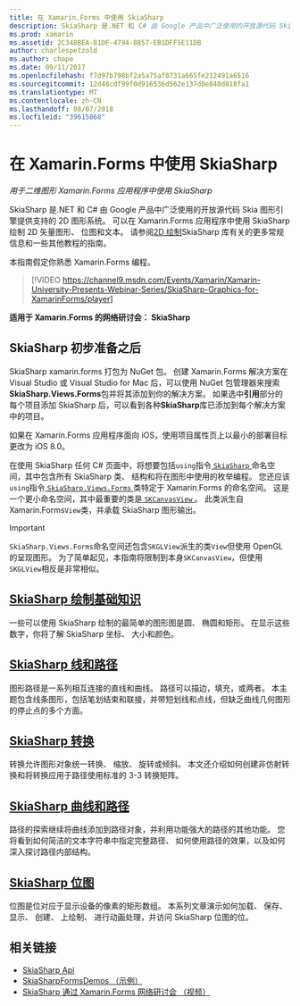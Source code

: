 ```yaml
---
title: 在 Xamarin.Forms 中使用 SkiaSharp
description: SkiaSharp 是.NET 和 C# 由 Google 产品中广泛使用的开放源代码 Skia 图形引擎提供支持的 2D 图形系统。 本指南介绍如何使用 SkiaSharp 的 Xamarin.Forms 应用程序中的 2D 图形。
ms.prod: xamarin
ms.assetid: 2C348BEA-81DF-4794-8857-EB1DFF5E11DB
author: charlespetzold
ms.author: chape
ms.date: 09/11/2017
ms.openlocfilehash: f7d97b798bf2a5a75af0731a665fe212491a6516
ms.sourcegitcommit: 12d48cdf99f0d916536d562e137d0e840d818fa1
ms.translationtype: MT
ms.contentlocale: zh-CN
ms.lasthandoff: 08/07/2018
ms.locfileid: "39615868"
---
```

# <a name="using-skiasharp-in-xamarinforms"></a>在 Xamarin.Forms 中使用 SkiaSharp

_用于二维图形 Xamarin.Forms 应用程序中使用 SkiaSharp_

SkiaSharp 是.NET 和 C# 由 Google 产品中广泛使用的开放源代码 Skia 图形引擎提供支持的 2D 图形系统。 可以在 Xamarin.Forms 应用程序中使用 SkiaSharp 绘制 2D 矢量图形、 位图和文本。 请参阅[2D 绘制](~/graphics-games/skiasharp/index.md)SkiaSharp 库有关的更多常规信息和一些其他教程的指南。

本指南假定你熟悉 Xamarin.Forms 编程。

> [!VIDEO https://channel9.msdn.com/Events/Xamarin/Xamarin-University-Presents-Webinar-Series/SkiaSharp-Graphics-for-XamarinForms/player]

**适用于 Xamarin.Forms 的网络研讨会： SkiaSharp**

## <a name="skiasharp-preliminaries"></a>SkiaSharp 初步准备之后

SkiaSharp xamarin.forms 打包为 NuGet 包。 创建 Xamarin.Forms 解决方案在 Visual Studio 或 Visual Studio for Mac 后，可以使用 NuGet 包管理器来搜索**SkiaSharp.Views.Forms**包并将其添加到你的解决方案。 如果选中**引用**部分的每个项目添加 SkiaSharp 后，可以看到各种**SkiaSharp**库已添加到每个解决方案中的项目。

如果在 Xamarin.Forms 应用程序面向 iOS，使用项目属性页上以最小的部署目标更改为 iOS 8.0。

在使用 SkiaSharp 任何 C# 页面中，将想要包括`using`指令[ `SkiaSharp` ](https://developer.xamarin.com/api/namespace/SkiaSharp/)命名空间，其中包含所有 SkiaSharp 类、 结构和将在图形中使用的枚举编程。 您还应该`using`指令[ `SkiaSharp.Views.Forms` ](https://developer.xamarin.com/api/namespace/SkiaSharp.Views.Forms/)类特定于 Xamarin.Forms 的命名空间。 这是一个更小命名空间，其中最重要的类是[ `SKCanvasView` ](https://developer.xamarin.com/api/type/SkiaSharp.Views.Forms.SKCanvasView/)。 此类派生自 Xamarin.Forms`View`类，并承载 SkiaSharp 图形输出。

> [!IMPORTANT]
> `SkiaSharp.Views.Forms`命名空间还包含`SKGLView`派生的类`View`但使用 OpenGL 的呈现图形。 为了简单起见，本指南将限制到本身`SKCanvasView`，但使用`SKGLView`相反是非常相似。

## <a name="skiasharp-drawing-basicsbasicsindexmd"></a>[SkiaSharp 绘制基础知识](basics/index.md)

一些可以使用 SkiaSharp 绘制的最简单的图形图是圆、 椭圆和矩形。 在显示这些数字，你将了解 SkiaSharp 坐标、 大小和颜色。

## <a name="skiasharp-lines-and-pathspathsindexmd"></a>[SkiaSharp 线和路径](paths/index.md)

图形路径是一系列相互连接的直线和曲线。 路径可以描边，填充，或两者。 本主题包含线条图形，包括笔划结束和联接，并带短划线和点线，但缺乏曲线几何图形的停止点的多个方面。

## <a name="skiasharp-transformstransformsindexmd"></a>[SkiaSharp 转换](transforms/index.md)

转换允许图形对象统一转换、 缩放、 旋转或倾斜。 本文还介绍如何创建非仿射转换和将转换应用于路径使用标准的 3-3 转换矩阵。

## <a name="skiasharp-curves-and-pathscurvesindexmd"></a>[SkiaSharp 曲线和路径](curves/index.md)

路径的探索继续将曲线添加到路径对象，并利用功能强大的路径的其他功能。 您将看到如何简洁的文本字符串中指定完整路径、 如何使用路径的效果，以及如何深入探讨路径内部结构。

## <a name="skiasharp-bitmapsbitmapsindexmd"></a>[SkiaSharp 位图](bitmaps/index.md)

位图是位对应于显示设备的像素的矩形数组。 本系列文章演示如何加载、 保存、 显示、 创建、 上绘制、 进行动画处理，并访问 SkiaSharp 位图的位。

## <a name="related-links"></a>相关链接

- [SkiaSharp Api](https://developer.xamarin.com/api/root/SkiaSharp/)
- [SkiaSharpFormsDemos （示例）](https://developer.xamarin.com/samples/xamarin-forms/SkiaSharpForms/Demos/)
- [SkiaSharp 通过 Xamarin.Forms 网络研讨会 （视频）](https://channel9.msdn.com/Events/Xamarin/Xamarin-University-Presents-Webinar-Series/SkiaSharp-Graphics-for-XamarinForms)
